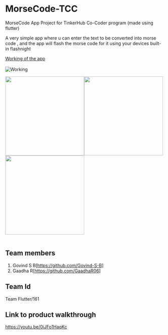 # MorseCode-TCC
MorseCode App Project for TinkerHub Co-Coder program (made using flutter)

A very simple app where u can enter the text to be converted into morse code , and the app will flash the morse code for it using your devices built-in flashnight

[Working of the app](https://user-images.githubusercontent.com/62943847/156098659-1addb868-ab17-4b49-8aa6-211b4fbc3c67.mp4)<br><br>
![Working](https://user-images.githubusercontent.com/62943847/156098011-27bdcbe1-61d4-4783-9e34-1b6270dcf961.gif)

<img src="https://user-images.githubusercontent.com/62943847/156092901-60c6cd20-febc-46ce-b1ce-0d1bd6b727f7.png" width="250"><img src="https://user-images.githubusercontent.com/62943847/156092937-50ee4911-3b41-4636-9835-1319e3bb4c78.png" width="250"><img src="https://user-images.githubusercontent.com/62943847/156093010-1fc30bfe-1a12-4ab2-ab74-ed69b40d9f59.png" width="250"><br><br>

## Team members
1. Govind S B[https://github.com/Govind-S-B]
2. Gaadha R[https://github.com/GaadhaR06]

## Team Id
Team Flutter/161

## Link to product walkthrough
https://youtu.be/0iJFo1HaqKc

